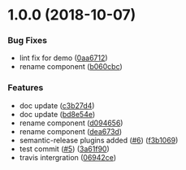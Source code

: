 # 1.0.0 (2018-10-07)


### Bug Fixes

* lint fix for demo ([0aa6712](https://github.com/mhmtztmr/react-dialpad/commit/0aa6712))
* rename component ([b060cbc](https://github.com/mhmtztmr/react-dialpad/commit/b060cbc))


### Features

* doc update ([c3b27d4](https://github.com/mhmtztmr/react-dialpad/commit/c3b27d4))
* doc update ([bd8e54e](https://github.com/mhmtztmr/react-dialpad/commit/bd8e54e))
* rename component ([d094656](https://github.com/mhmtztmr/react-dialpad/commit/d094656))
* rename component ([dea673d](https://github.com/mhmtztmr/react-dialpad/commit/dea673d))
* semantic-release plugins added ([#6](https://github.com/mhmtztmr/react-dialpad/issues/6)) ([f3b1069](https://github.com/mhmtztmr/react-dialpad/commit/f3b1069))
* test commit ([#5](https://github.com/mhmtztmr/react-dialpad/issues/5)) ([3a61f90](https://github.com/mhmtztmr/react-dialpad/commit/3a61f90))
* travis intergration ([06942ce](https://github.com/mhmtztmr/react-dialpad/commit/06942ce))
